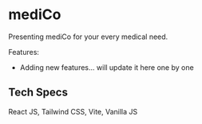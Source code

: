 # mediCo

Presenting mediCo for your every medical need.

Features:

-   Adding new features... will update it here one by one

## Tech Specs

React JS, Tailwind CSS, Vite, Vanilla JS
